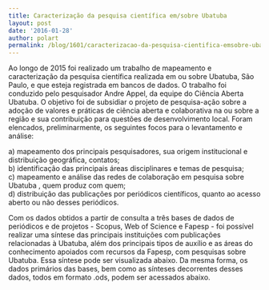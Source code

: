```yaml
---
title: Caracterização da pesquisa científica em/sobre Ubatuba
layout: post
date: '2016-01-28'
author: polart
permalink: /blog/1601/caracterizacao-da-pesquisa-cientifica-emsobre-ubatuba/
---
```



Ao longo de 2015 foi realizado um trabalho de mapeamento e caracterização da pesquisa científica realizada em ou sobre Ubatuba, São Paulo, e que esteja registrada em bancos de dados. O trabalho foi conduzido pelo pesquisador Andre Appel, da equipe do Ciência Aberta Ubatuba. O objetivo foi de subsidiar o projeto de pesquisa-ação sobre a adoção de valores e práticas de ciência aberta e colaborativa na ou sobre a região e sua contribuição para questões de desenvolvimento local. Foram elencados, preliminarmente, os seguintes focos para o levantamento e análise:

a) mapeamento dos principais pesquisadores, sua origem institucional e distribuição geográfica, contatos;  
b) identificação das principais áreas disciplinares e temas de pesquisa;  
c) mapeamento e análise das redes de colaboração em pesquisa sobre Ubatuba , quem produz com quem;  
d) distribuição das publicações por periódicos científicos, quanto ao acesso aberto ou não desses periódicos.

Com os dados obtidos a partir de consulta a três bases de dados de periódicos e de projetos - Scopus, Web of Science e Fapesp - foi possível realizar uma síntese das principais instituições com publicações relacionadas à Ubatuba, além dos principais tipos de auxílio e as áreas do conhecimento apoiados com recursos da Fapesp, com pesquisas sobre Ubatuba. Essa síntese pode ser visualizada abaixo. Da mesma forma, os dados primários das bases, bem como as sínteses decorrentes desses dados, todos em formato .ods, podem ser acessados abaixo.